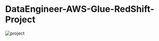 # DataEngineer-AWS-Glue-RedShift-Project


![project](https://github.com/ShubhamNerpagar/DataEngineer-AWS-Glue-RedShift-Project/assets/95077531/d978640d-5e1b-463e-9247-6575e9d0706f)

